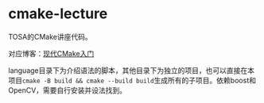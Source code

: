 # cmake-lecture

TOSA的CMake讲座代码。

对应博客：[现代CMake入门](https://melonedo.github.io/2022/03/14/%E7%8E%B0%E4%BB%A3CMake/)

language目录下为介绍语法的脚本，其他目录下为独立的项目，也可以直接在本项目`cmake -B build && cmake --build build`生成所有的子项目。依赖boost和OpenCV，需要自行安装并设法找到。
